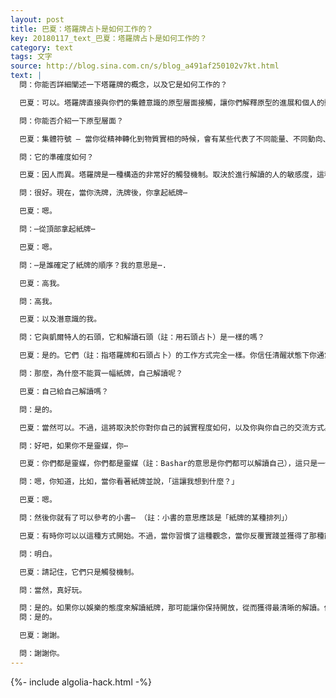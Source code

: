 ```yaml
---
layout: post
title: 巴夏：塔羅牌占卜是如何工作的？
key: 20180117_text_巴夏：塔羅牌占卜是如何工作的？
category: text
tags: 文字
source: http://blog.sina.com.cn/s/blog_a491af250102v7kt.html
text: |
  問：你能否詳細闡述一下塔羅牌的概念，以及它是如何工作的？

  巴夏：可以。塔羅牌直接與你們的集體意識的原型層面接觸，讓你們解釋原型的進展和個人的動向。你明白嗎？它是你們的集體意識的原型層面的一面鏡子。

  問：你能否介紹一下原型層面？

  巴夏：集體符號 – 當你從精神轉化到物質實相的時候，會有某些代表了不同能量、不同動向、不同人格構造（personality construct）的符號。這些能量、動向和人格構造包含在符號內，塔羅牌就是利用這些符號進行占卜的。有時，當你窺視那些鏡子（註：應該是原型層面或集體符號）時，在不同的時間，不同的符號（紙牌？）會以不同的組合和不同的方式脫穎而出。當你用你的直覺感知它們的時候，那種組合模式表示，那些符號代表了原型能量流，以及你所占卜的人正在將這種精神流轉換為物質實相的方式。你正在看著他們的人格表達的結晶模式。

  問：它的準確度如何？

  巴夏：因人而異。塔羅牌是一種構造的非常好的觸發機制。取決於進行解讀的人的敏感度，這種觸發機制可以非常準確。因為，你要明白，在使用塔羅牌進行占卜的時候，你所做的，是觸發那個人（占卜的對象）與意識的原型層面的連接。這樣，他就可以從他的高我的一個部分那裡傳導信息。因此，是高我的振動（以那個人在其他層面直覺地接觸的任何方式）讓紙牌中的某些符號（紙牌）脫穎而出。 它就像高我與高我的交流，但是通過物質的人來解釋它並得到交流內容。這樣，在物質層面也就有了有效性和可信度。

  問：很好。現在，當你洗牌，洗牌後，你拿起紙牌⋯

  巴夏：嗯。

  問：⋯從頂部拿起紙牌⋯

  巴夏：嗯。

  問：⋯是誰確定了紙牌的順序？我的意思是⋯.

  巴夏：高我。

  問：高我。

  巴夏：以及潛意識的我。

  問：它與凱爾特人的石頭，它和解讀石頭（註：用石頭占卜）是一樣的嗎？

  巴夏：是的。它們（註：指塔羅牌和石頭占卜）的工作方式完全一樣。你信任清醒狀態下你通常不會覺知到的、所有不同層面的意識，讓它們（註：指那些意識，下同）在你沒有看紙牌或石頭的時候排列紙牌或石頭。以這種方式，你的物質心智不會干擾排列，不會把它的框架強加到它們上面。這樣，它們被賦予了讓那些紙牌或石頭得以排列或形成特定圖案的機會，如此，當某個（對那些潛意識、無意識或高我層面敏感的）人解讀這種排列或圖案的時候，它們就是在直接對你說話。

  問：那麼，為什麼不能買一幅紙牌，自己解讀呢？

  巴夏：自己給自己解讀嗎？

  問：是的。

  巴夏：當然可以。不過，這將取決於你對你自己的誠實程度如何，以及你與你自己的交流方式。無論如何，在某些情況下，它非常有用。

  問：好吧，如果你不是靈媒，你⋯

  巴夏：你們都是靈媒，你們都是靈媒（註：Bashar的意思是你們都可以解讀自己），這只是一個你讓你自己暫停你的懷疑的程度的問題而已。

  問：嗯，你知道，比如，當你看著紙牌並說，「這讓我想到什麼？」

  巴夏：嗯。

  問：然後你就有了可以參考的小書⋯ （註：小書的意思應該是「紙牌的某種排列」）

  巴夏：有時你可以以這種方式開始。不過，當你習慣了這種觀念，當你反覆實踐並獲得了那種能量自身的感覺的時候，你會發現這種方式不再必要。此時，對那種能量自身的感覺，會讓你知道，當你處於正確的頻率、正確的波長上的時候，你也可以不需要紙牌了。

  問：明白。

  巴夏：請記住，它們只是觸發機制。

  問：當然，真好玩。

  問：是的。如果你以娛樂的態度來解讀紙牌，那可能讓你保持開放，從而獲得最清晰的解讀。你明白嗎？
  問：是的。

  巴夏：謝謝。

  問：謝謝你。
---
```


{%- include algolia-hack.html -%}
